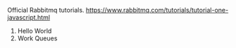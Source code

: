 Official Rabbitmq tutorials.
https://www.rabbitmq.com/tutorials/tutorial-one-javascript.html

1. Hello World
2. Work Queues